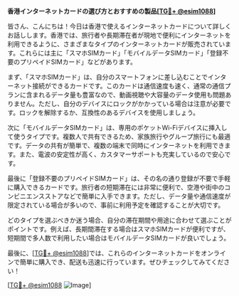 **香港インターネットカードの選び方とおすすめの製品[[TG💪+ @esim1088](https://t.me/s/esim1088)]**

皆さん、こんにちは！今日は香港で使えるインターネットカードについて詳しくお話しします。香港では、旅行者や長期滞在者が現地で便利にインターネットを利用できるように、さまざまなタイプのインターネットカードが販売されています。これらには主に「スマホSIMカード」「モバイルデータSIMカード」「登録不要のプリペイドSIMカード」などがあります。

まず、「スマホSIMカード」は、自分のスマートフォンに差し込むことでインターネット接続ができるカードです。このカードは通信速度も速く、通常の通信プランに含まれるデータ量も豊富なので、動画視聴や大容量のデータ使用も問題ありません。ただし、自分のデバイスにロックがかかっている場合は注意が必要です。ロックを解除するか、互換性のあるデバイスを使用しましょう。

次に「モバイルデータSIMカード」は、専用のポケットWi-Fiデバイスに挿入して使うタイプです。複数人で共有できるため、家族旅行やグループ旅行にも最適です。データの共有が簡単で、複数の端末で同時にインターネットを利用できます。また、電波の安定性が高く、カスタマーサポートも充実しているので安心です。

最後に「登録不要のプリペイドSIMカード」は、その名の通り登録が不要で手軽に購入できるカードです。旅行者の短期滞在には非常に便利で、空港や街中のコンビニエンスストアなどで簡単に入手できます。ただし、データ量や通信速度が限定されている場合が多いので、事前に利用予定を確認することが大切です。

どのタイプを選ぶべきか迷う場合、自分の滞在期間や用途に合わせて選ぶことがポイントです。例えば、長期間滞在する場合はスマホSIMカードが便利ですが、短期間で多人数で利用したい場合はモバイルデータSIMカードが良いでしょう。

最後に、[[TG💪+ @esim1088](https://t.me/s/esim1088)]では、これらのインターネットカードをオンラインで簡単に購入でき、配送も迅速に行っています。ぜひチェックしてみてください！

[[TG💪+ @esim1088](https://t.me/s/esim1088) ![Image](https://i.postimg.cc/Y0z9fWf4/image.png)]